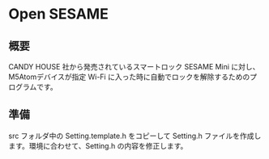 # Open SESAME

## 概要
CANDY HOUSE  社から発売されているスマートロック SESAME Mini に対し、M5Atomデバイスが指定 Wi-Fi に入った時に自動でロックを解除するためのプログラムです。

## 準備
src フォルダ中の Setting.template.h をコピーして Setting.h ファイルを作成します。環境に合わせて、Setting.h の内容を修正します。

